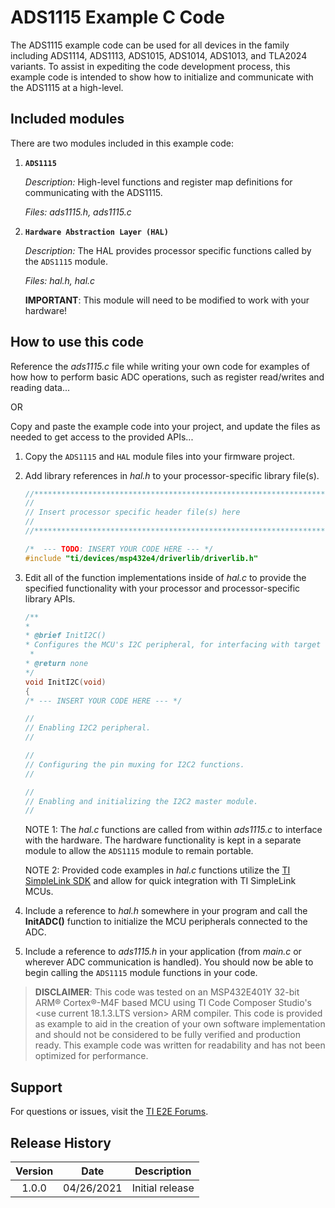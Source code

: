ADS1115 Example C Code
=====================

The ADS1115 example code can be used for all devices in the family including ADS1114, ADS1113, ADS1015, ADS1014, ADS1013, and TLA2024 variants.  To assist in expediting the code development process, this example code is intended to show how to initialize and communicate with the ADS1115 at a high-level.

Included modules
----------------

There are two modules included in this example code:

1.  **`ADS1115`**

	*Description:* High-level functions and register map definitions for communicating with the ADS1115.
	
	*Files: ads1115.h, ads1115.c*

2.  **`Hardware Abstraction Layer (HAL)`**

	*Description:* The HAL provides processor specific functions called by the `ADS1115` module.
	
	*Files: hal.h, hal.c*
	
	**IMPORTANT**: This module will need to be modified to work with your hardware!


How to use this code
--------------------

Reference the *ads1115.c* file while writing your own code for examples of how how to perform basic ADC operations, such as register read/writes and reading data...

OR

Copy and paste the example code into your project, and update the files as needed to get access to the provided APIs...

 1. Copy the `ADS1115` and `HAL` module files into your firmware project.
 2. Add library references in *hal.h* to your processor-specific library file(s).
	```c
	//****************************************************************************
	//
	// Insert processor specific header file(s) here
	//
	//****************************************************************************"
	
	/*  --- TODO: INSERT YOUR CODE HERE --- */
	#include "ti/devices/msp432e4/driverlib/driverlib.h"
	
	```

 3. Edit all of the function implementations inside of *hal.c* to provide the specified functionality with your processor and processor-specific library APIs. 
	```c
    /**
    *
    * @brief InitI2C()
    * Configures the MCU's I2C peripheral, for interfacing with target devices.
     *
    * @return none
    */
    void InitI2C(void)
    {
    /* --- INSERT YOUR CODE HERE --- */

    //
    // Enabling I2C2 peripheral.
    //

    //
    // Configuring the pin muxing for I2C2 functions.
    //

    //
    // Enabling and initializing the I2C2 master module.
    //

	```
	NOTE 1: The *hal.c* functions are called from within *ads1115.c* to interface with the hardware. The hardware functionality is kept in a separate module to allow the `ADS1115` module to remain portable.
	
	NOTE 2: Provided code examples in *hal.c* functions utilize the [TI SimpleLink SDK](http://www.ti.com/wireless-connectivity/simplelink-solutions/overview/software.html) and allow for quick integration with TI SimpleLink MCUs.
	
 4. Include a reference to *hal.h* somewhere in your program and call the **InitADC()** function to initialize the MCU peripherals connected to the ADC.

 5. Include a reference to *ads1115.h* in your application (from *main.c* or wherever ADC communication is handled). You should now be able to begin calling the `ADS1115` module functions in your code.

> **DISCLAIMER**: This code was tested on an MSP432E401Y 32-bit ARM® Cortex®-M4F based MCU using TI Code Composer Studio's <use current 18.1.3.LTS version> ARM compiler. This code is provided as example to aid in the creation of your own software implementation and should not be considered to be fully verified and production ready. This example code was written for readability and has not been optimized for performance.

Support
-------

For questions or issues, visit the [TI E2E Forums](https://e2e.ti.com/).



Release History
---------------
| Version     | Date        | Description            |
|:-----------:| ----------- | ---------------------- |
| 1.0.0       | 04/26/2021  | Initial release        |
